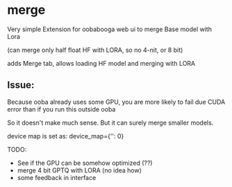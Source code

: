 # merge
Very simple Extension for oobabooga web ui to merge Base model with Lora

(can merge only half float HF with LORA, so no 4-nit, or 8 bit)

adds Merge tab, allows loading HF model and merging with LORA


## Issue:
Because ooba already uses some GPU, you are more likely to fail due CUDA error than if you run this outside ooba

So it doesn't make much sense.
But it can surely merge smaller models.

device map is set as:
device_map={'': 0}


TODO:
- See if the GPU can be somehow optimized (??)
- merge 4 bit GPTQ with LORA (no idea how)
- some feedback in interface

